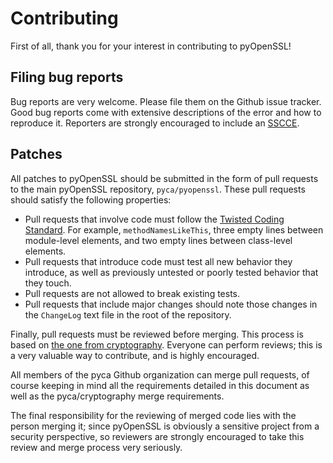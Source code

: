 # Contributing

First of all, thank you for your interest in contributing to
pyOpenSSL!

## Filing bug reports

Bug reports are very welcome. Please file them on the Github issue
tracker. Good bug reports come with extensive descriptions of the
error and how to reproduce it. Reporters are strongly encouraged to
include an [SSCCE](http://www.sscce.org/).

## Patches

All patches to pyOpenSSL should be submitted in the form of pull
requests to the main pyOpenSSL repository, `pyca/pyopenssl`. These
pull requests should satisfy the following properties:

- Pull requests that involve code must follow the
  [Twisted Coding Standard][tcs]. For example, `methodNamesLikeThis`,
  three empty lines between module-level elements, and two empty lines
  between class-level elements.
- Pull requests that introduce code must test all new behavior they
  introduce, as well as previously untested or poorly tested behavior
  that they touch.
- Pull requests are not allowed to break existing tests.
- Pull requests that include major changes should note those changes
  in the `ChangeLog` text file in the root of the repository.

Finally, pull requests must be reviewed before merging. This process
is based on [the one from cryptography][cryptography-review]. Everyone
can perform reviews; this is a very valuable way to contribute, and is
highly encouraged.

All members of the pyca Github organization can merge pull requests,
of course keeping in mind all the requirements detailed in this
document as well as the pyca/cryptography merge requirements.

The final responsibility for the reviewing of merged code lies with
the person merging it; since pyOpenSSL is obviously a sensitive
project from a security perspective, so reviewers are strongly
encouraged to take this review and merge process very seriously.

[tcs]: https://twistedmatrix.com/documents/current/core/development/policy/coding-standard.html
"Twisted Coding Standard"
[cryptography-review]: https://cryptography.io/en/latest/development/reviewing-patches/
